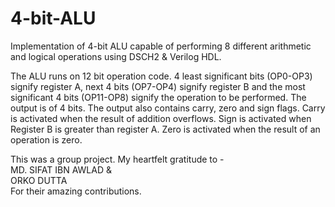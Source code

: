 # 4-bit-ALU
Implementation of 4-bit ALU capable of performing 8 different arithmetic and logical operations using
DSCH2 & Verilog HDL.

The ALU runs on 12 bit operation code. 4 least significant bits (OP0-OP3) signify register A,
next 4 bits (OP7-OP4) signify register B and the most significant 4 bits (OP11-OP8) signify the
operation to be performed. The output is of 4 bits. The output also contains carry, zero and sign
flags. Carry is activated when the result of addition overflows. Sign is activated when Register B
is greater than register A. Zero is activated when the result of an operation is zero.

This was a group project. My heartfelt gratitude to -\
MD. SIFAT IBN AWLAD &\
ORKO DUTTA\
For their amazing contributions.
